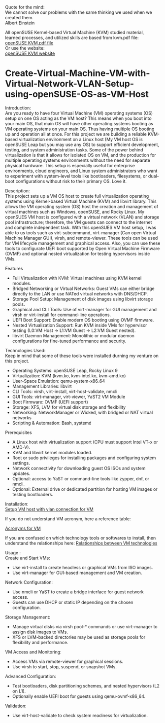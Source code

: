 Quote for the mind:  
We cannot solve our problems with the same thinking we used when we created them.  
Albert Einstein

All openSUSE Kernel-based Virtual Machine (KVM) studied material, learned processes, and utilized skills are based from kvm.pdf file:   
[openSUSE KVM.pdf file](https://doc.opensuse.org/documentation/leap/virtualization/book-virtualization_en.pdf)  
Or use the website:   
[openSUSE KVM website](https://doc.opensuse.org/documentation/leap/virtualization/html/book-virtualization/book-virtualization.html)   

# Create-Virtual-Machine-VM-with-Virtual-Network-VLAN-Setup-using-openSUSE-OS-as-VM-Host

Introduction:  
Are you ready to have four Virtual Machine (VM) operating systems (OS) setup on one OS acting as the VM host? This means when you boot into your main OS, that main OS will have other operating systems booting as VM operating systems on your main OS. Thus having multiple OS booting up and operation all at once. For this project we are building a reliable KVM-based virtualization environment on a Linux host (My VM host OS is openSUSE Leap but you may use any OS) to support efficient development, testing, and system administration tasks. Some of the power behind virtualization is that it allows for isolated OS on VM, and the production for multiple operating systems environments without the need for separate physical hardware. This setup is especially useful for enterprise environments, cloud engineers, and Linux system administrators who want to experiment with system-level tools like bootloaders, filesystems, or dual-boot configurations without risk to their primary OS. Love it.


Description:  
This project sets up a VM OS host to create full virtualization operating systems using Kernel-based Virtual Machine (KVM) and libvirt library. This allows the VM operating system (OS) host the creation and management of virtual machines such as Windows, openSUSE, and Rocky Linux. My openSUES VM host is configured with a virtual network (VLAN) and storage pool infrastructure; therefore, the VM guests can connect to the internet and complete independent task. With this openSUES VM host setup, I was able to us tools such as virt-subcommand, virt-manager (Can open Virtual Machine Manager GUI), virsh, and remote-viewer. These tools can be used for VM lifecycle management and graphical access. Also, you can use these tools to configurate UEFI boot supported by Open Virtual Machine Firmware (OVMF) and optional nested virtualization for testing hypervisors inside VMs.

Features  
- Full Virtualization with KVM: Virtual machines using KVM kernel modules.
- Bridged Networking or Virtual Networks: Guest VMs can either bridge directly to the LAN or use NATed virtual networks with DNS/DHCP.
- Storage Pool Setup: Management of disk images using libvirt storage pools.
- Graphical and CLI Tools: Use of virt-manager for GUI management and virsh or virt-install for command-line operations.
- UEFI Boot Support: Enable modern OS booting using OVMF firmware.
- Nested Virtualization Support: Run KVM inside VMs for hypervisor testing (L0:VM Host → L1:VM Guest → L2:VM Guest nested).
- libvirt Daemon Management: Monolithic or modular daemon configurations for fine-tuned performance and security.

Technologies Used:  
Keep in mind that some of these tools were installed durning my venture on this project.
- Operating Systems: openSUSE Leap, Rocky Linux 9
- Virtualization: KVM (kvm.ko, kvm-intel.ko, kvm-amd.ko)
- User-Space Emulation: qemu-system-x86_64
- Management Libraries: libvirt
- CLI Tools: virsh, virt-install, virt-host-validate, nmcli
- GUI Tools: virt-manager, virt-viewer, YaST2 VM Module
- Boot Firmware: OVMF (UEFI support)
- Storage: XFS, LVM for virtual disk storage and flexibility
- Networking: NetworkManager or Wicked, with bridged or NAT virtual networks
- Scripting & Automation: Bash, systemd

Prerequisites
- A Linux host with virtualization support (CPU must support Intel VT-x or AMD-V).
- KVM and libvirt kernel modules loaded.
- Root or sudo privileges for installing packages and configuring system settings.
- Network connectivity for downloading guest OS ISOs and system updates.
- Optional: access to YaST or command-line tools like zypper, dnf, or nmcli. 
- Optional: External drive or dedicated partition for hosting VM images or testing bootloaders.

Installation:    
[Setup VM host with vlan connection for VM](https://github.com/axruffin2055/Create-Virtual-Machine-VM-with-Virtual-Network-VLAN-Setup-using-openSUSE-OS-as-VM-Host/blob/main/Step%20by%20Step%20VM%20and%20Network%20connect%20creation%20using%20VM%20host%20setup)

If you do not understand VM acronym, here a reference table:  

[Acronyms for VM](https://github.com/axruffin2055/Create-Virtual-Machine-VM-with-Virtual-Network-VLAN-Setup-using-openSUSE-OS-as-VM-Host/blob/main/VM%20Acronym%20Table)

If you are confused on which technology tools or softwares to install, then understand the relationships here:
[Relationships between VM technologies](https://github.com/axruffin2055/Create-Virtual-Machine-VM-with-Virtual-Network-VLAN-Setup-using-openSUSE-OS-as-VM-Host/blob/main/Understand%20VM%20Technology%20Relationship)

Usage :  
Create and Start VMs:
- Use virt-install to create headless or graphical VMs from ISO images.
- Use virt-manager for GUI-based management and VM creation.   

Network Configuration:
- Use nmcli or YaST to create a bridge interface for guest network access.
- Guests can use DHCP or static IP depending on the chosen configuration.    

Storage Management:
- Manage virtual disks via virsh pool-* commands or use virt-manager to assign disk images to VMs.
- XFS or LVM-backed directories may be used as storage pools for flexibility and performance.    

VM Access and Monitoring:
- Access VMs via remote-viewer for graphical sessions.
- Use virsh to start, stop, suspend, or snapshot VMs.          

Advanced Configuration:
- Test bootloaders, disk partitioning schemes, and nested hypervisors (L2 on L1).
- Optionally enable UEFI boot for guests using qemu-ovmf-x86_64.    

Validation:
- Use virt-host-validate to check system readiness for virtualization.

 
